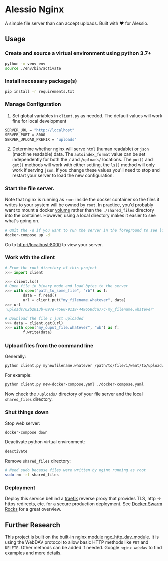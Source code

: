 # Alessio Nginx

A simple file server than can accept uploads. Built with ❤️ for Alessio.

## Usage

### Create and source a virtual environment using python 3.7+

```sh
python -m venv env
source ./env/bin/activate
```

### Install necessary package(s)

```sh
pip install -r requirements.txt
```

### Manage Configuration

1. Set global variables in `client.py` as needed. The default values will work fine for local development

```sh
SERVER_URL = "http://localhost"
SERVER_PORT = 8000
SERVER_UPLOAD_PREFIX = "uploads"
```

2. Determine whether nginx will serve `html` (human readable) or `json` (machine readable) data. The `autoindex_format` value can be set independently for both the `/` and `/uploads/` locations. The `put()` and `get()` methods will work with either setting, the `ls()` method will only work if serving `json`. If you change these values you'll need to stop and restart your server to load the new configuration.

### Start the file server.

Note that nginx is running as `root` inside the docker container so the files it writes to your system will be owned by `root`. In practice, you'd probably want to mount a docker [volume](https://docs.docker.com/storage/volumes/) rather than the `./shared_files` directory into the container. However, using a local directory makes it easier to see what's going on.

```sh
# Omit the -d if you want to run the server in the foreground to see logs
docker-compose up -d
```

Go to <http://localhost:8000> to view your server.

### Work with the client

```python
# From the root directory of this project
>>> import client

>>> client.ls()
# Open file in binary mode and load bytes to the server
>>> with open("path_to_some_file", "rb") as f:
        data = f.read()
        url = client.put("my_filename.whatever", data)
>>> url
'uploads/62b2013b-097e-4560-9119-449650dca77c-my_filename.whatever'

# Download the file I just uploaded
>>> data = client.get(url)
>>> with open("my_ouput_file.whatever", "wb") as f:
        f.write(data)

```

### Upload files from the command line

Generally:

```sh
python client.py mynewfilename.whatever /path/to/file/i/want/to/upload/file.whatever
```

For example:

```sh
python client.py new-docker-compose.yaml ./docker-compose.yaml
```

Now check the `/uploads/` directory of your file server and the local `shared_files` directory.

### Shut things down

Stop web server:

```sh
docker-compose down
```

Deactivate python virtual environment:

```sh
deactivate
```

Remove `shared_files` directory:

```sh
# Need sudo because files were written by nginx running as root
sudo rm -rf shared_files
```

### Deployment

Deploy this service behind a [traefik](https://traefik.io/) reverse proxy that provides TLS, http -> https redirects, etc. for a secure production deployment. See [Docker Swarm Rocks](https://dockerswarm.rocks/) for a great overview.

## Further Research

This project is built on the built-in nginx module [ngx_http_dav_module](https://nginx.org/en/docs/http/ngx_http_dav_module.html). It is using the WebDAV protocol to allow basic HTTP methods like `PUT` and `DELETE`. Other methods can be added if needed. Google `nginx webdav` to find examples and more details.
